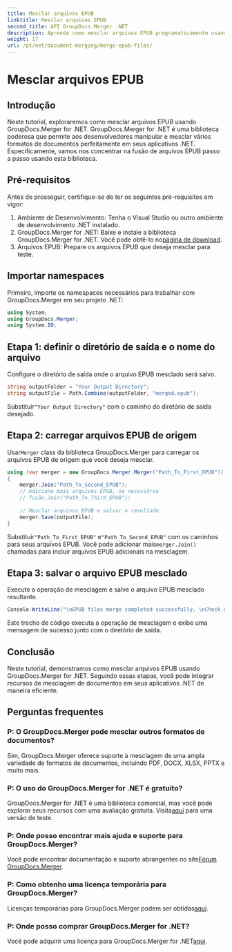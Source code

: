 ```yaml
---
title: Mesclar arquivos EPUB
linktitle: Mesclar arquivos EPUB
second_title: API GroupDocs.Merger .NET
description: Aprenda como mesclar arquivos EPUB programaticamente usando GroupDocs.Merger for .NET. Siga nosso tutorial passo a passo.
weight: 17
url: /pt/net/document-merging/merge-epub-files/
---
```


# Mesclar arquivos EPUB

## Introdução
Neste tutorial, exploraremos como mesclar arquivos EPUB usando GroupDocs.Merger for .NET. GroupDocs.Merger for .NET é uma biblioteca poderosa que permite aos desenvolvedores manipular e mesclar vários formatos de documentos perfeitamente em seus aplicativos .NET. Especificamente, vamos nos concentrar na fusão de arquivos EPUB passo a passo usando esta biblioteca.
## Pré-requisitos
Antes de prosseguir, certifique-se de ter os seguintes pré-requisitos em vigor:
1. Ambiente de Desenvolvimento: Tenha o Visual Studio ou outro ambiente de desenvolvimento .NET instalado.
2.  GroupDocs.Merger for .NET: Baixe e instale a biblioteca GroupDocs.Merger for .NET. Você pode obtê-lo no[página de download](https://releases.groupdocs.com/merger/net/).
3. Arquivos EPUB: Prepare os arquivos EPUB que deseja mesclar para teste.

## Importar namespaces
Primeiro, importe os namespaces necessários para trabalhar com GroupDocs.Merger em seu projeto .NET:
```csharp
using System; 
using GroupDocs.Merger;
using System.IO;
```
## Etapa 1: definir o diretório de saída e o nome do arquivo
Configure o diretório de saída onde o arquivo EPUB mesclado será salvo.
```csharp
string outputFolder = "Your Output Directory";
string outputFile = Path.Combine(outputFolder, "merged.epub");
```
 Substituir`"Your Output Directory"` com o caminho do diretório de saída desejado.
## Etapa 2: carregar arquivos EPUB de origem
 Usar`Merger` class da biblioteca GroupDocs.Merger para carregar os arquivos EPUB de origem que você deseja mesclar.
```csharp
using (var merger = new GroupDocs.Merger.Merger("Path_To_First_EPUB"))
{
    merger.Join("Path_To_Second_EPUB");
    // Adicione mais arquivos EPUB, se necessário
    // fusão.Join("Path_To_Third_EPUB");
    
    // Mesclar arquivos EPUB e salvar o resultado
    merger.Save(outputFile);
}
```
 Substituir`"Path_To_First_EPUB"` e`"Path_To_Second_EPUB"` com os caminhos para seus arquivos EPUB. Você pode adicionar mais`merger.Join()` chamadas para incluir arquivos EPUB adicionais na mesclagem.
## Etapa 3: salvar o arquivo EPUB mesclado
Execute a operação de mesclagem e salve o arquivo EPUB mesclado resultante.
```csharp
Console.WriteLine("\nEPUB files merge completed successfully. \nCheck output in {0}", outputFolder);
```
Este trecho de código executa a operação de mesclagem e exibe uma mensagem de sucesso junto com o diretório de saída.

## Conclusão
Neste tutorial, demonstramos como mesclar arquivos EPUB usando GroupDocs.Merger for .NET. Seguindo essas etapas, você pode integrar recursos de mesclagem de documentos em seus aplicativos .NET de maneira eficiente.

## Perguntas frequentes
### P: O GroupDocs.Merger pode mesclar outros formatos de documentos?
Sim, GroupDocs.Merger oferece suporte à mesclagem de uma ampla variedade de formatos de documentos, incluindo PDF, DOCX, XLSX, PPTX e muito mais.
### P: O uso do GroupDocs.Merger for .NET é gratuito?
 GroupDocs.Merger for .NET é uma biblioteca comercial, mas você pode explorar seus recursos com uma avaliação gratuita. Visita[aqui](https://releases.groupdocs.com/) para uma versão de teste.
### P: Onde posso encontrar mais ajuda e suporte para GroupDocs.Merger?
 Você pode encontrar documentação e suporte abrangentes no site[Fórum GroupDocs.Merger](https://forum.groupdocs.com/c/merger/32).
### P: Como obtenho uma licença temporária para GroupDocs.Merger?
 Licenças temporárias para GroupDocs.Merger podem ser obtidas[aqui](https://purchase.groupdocs.com/temporary-license/).
### P: Onde posso comprar GroupDocs.Merger for .NET?
 Você pode adquirir uma licença para GroupDocs.Merger for .NET[aqui](https://purchase.groupdocs.com/buy).